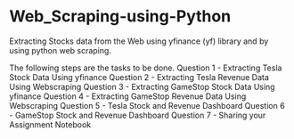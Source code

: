 # Web_Scraping-using-Python
Extracting Stocks data from the Web using yfinance (yf) library and by using python web scraping.

The following steps are the tasks to be done.
Question 1 - Extracting Tesla Stock Data Using yfinance 
Question 2 - Extracting Tesla Revenue Data Using Webscraping 
Question 3 - Extracting GameStop Stock Data Using yfinance
Question 4 - Extracting GameStop Revenue Data Using Webscraping 
Question 5 - Tesla Stock and Revenue Dashboard 
Question 6 - GameStop Stock and Revenue Dashboard
Question 7 - Sharing your Assignment Notebook
